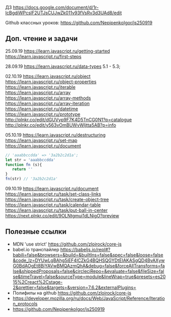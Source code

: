 ДЗ
https://docs.google.com/document/d/1r-IcBgdiWPcslF2UTJsCUJwZk011v93fVsRv3d3UAd8/edit

Github классных уроков:
https://github.com/NepipenkoIgor/js250919

## Доп. чтение и задачи
25.09.19
https://learn.javascript.ru/getting-started  
https://learn.javascript.ru/first-steps  
  
28.09.19
https://learn.javascript.ru/data-types 5.1 - 5.3;  
  
02.10.19
https://learn.javascript.ru/object  
https://learn.javascript.ru/object-properties  
https://learn.javascript.ru/iterable  
https://learn.javascript.ru/array  
https://learn.javascript.ru/array-methods  
https://learn.javascript.ru/array-iteration  
https://learn.javascript.ru/datetime   
https://learn.javascript.ru/prototype  
http://plnkr.co/edit/dGUVyp9F7K4D5TnCG0N1?p=catalogue  
http://plnkr.co/edit/y563vOmBUWvWljtta5AB?p=info  

05.10.19
https://learn.javascript.ru/destructuring  
https://learn.javascript.ru/set-map  
https://learn.javascript.ru/document  

```javascript
// 'aaabbccdda' => '3a2b2c2d1a';
let str = 'aaabbccdda'
function fn (s){
   return ''
}
fn(str) // '3a2b2c2d1a'
```

09.10.19
https://learn.javascript.ru/document  
https://learn.javascript.ru/task/set-class-links  
https://learn.javascript.ru/task/create-object-tree  
https://learn.javascript.ru/task/calendar-table  
https://learn.javascript.ru/task/put-ball-in-center  
https://next.plnkr.co/edit/9OLNtgmui1dLNigO?preview  

## Полезные ссылки
- MDN 'use strict' https://github.com/zloirock/core-js  
- babel.io транспайлер https://babeljs.io/repl#?babili=false&browsers=&build=&builtIns=false&spec=false&loose=false&code_lz=DYUwLgBAhg5iEF4ICZkG4BQHSQGYDtEIAKASgQD4BvAXywG0BdAOgEt8BjYAVwBMQAzmQhA&debug=false&forceAllTransforms=false&shippedProposals=false&circleciRepo=&evaluate=false&fileSize=false&timeTravel=false&sourceType=module&lineWrap=true&presets=es2015%2Creact%2Cstage-2&prettier=false&targets=&version=7.6.2&externalPlugins=  
- Полифилы на github https://github.com/zloirock/core-js  
- https://developer.mozilla.org/ru/docs/Web/JavaScript/Reference/Iteration_protocols  
- https://github.com/NepipenkoIgor/js250919  



